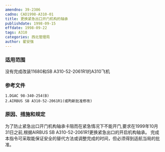 ```yaml
---
amendno: 39-2306
cadno: CAD1998-A310-01
title: 更换紧急出口开门机构的轴承
publishdate: 1998-09-15
effdate: 1998-09-22
tags: A310
categories: 西北管理局
author: 翟安强
---
```


### 适用范围 
没有完成改装11680和SB A310-52-2061R1的A310飞机

<!--more-->
### 参考文件
    1.DGAC 98-340-254(B) 
    2.AIRBUS SB A310-52-2061R1(或昀新批准修改) 

### 原因、措施和规定 
为了防止紧急出口开门机构轴承卡阻而在紧急情况下不能开门,要求在1999年10月31日之前,根据AIRBUS SB A310-52-2061R1更换紧急出口的开启机构轴承。 
    完成本指令可采取能保证安全的替代方法或调整完成的时间，但必须得到适航当局的批准。
